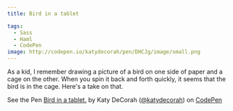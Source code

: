 ```yaml
---
title: Bird in a tablet

tags:
  - Sass
  - Haml
  - CodePen
image: http://codepen.io/katydecorah/pen/DHCJg/image/small.png
---
```


As a kid, I remember drawing a picture of a bird on one side of paper and a cage on the other. When you spin it back and forth quickly, it seems that the bird is in the cage. Here's a take on that.

<p data-height="500" data-theme-id="97" data-slug-hash="DHCJg" data-user="katydecorah" data-default-tab="result" class='codepen'>See the Pen <a href='http://codepen.io/katydecorah/pen/DHCJg'>Bird in a tablet.</a> by Katy DeCorah (<a href='http://codepen.io/katydecorah'>@katydecorah</a>) on <a href='http://codepen.io'>CodePen</a></p>

